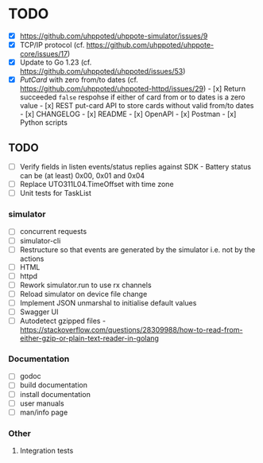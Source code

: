 # TODO

- [x] https://github.com/uhppoted/uhppote-simulator/issues/9
- [x] TCP/IP protocol (cf. https://github.com/uhppoted/uhppote-core/issues/17)
- [x] Update to Go 1.23 (cf. https://github.com/uhppoted/uhppoted/issues/53)
- [x] _PutCard_ with zero from/to dates (cf. https://github.com/uhppoted/uhppoted-httpd/issues/29)
      - [x] Return succeeded `false` respohse if either of card from or to dates is a zero value
      - [x] REST put-card API to store cards without valid from/to dates
      - [x] CHANGELOG
      - [x] README
      - [x] OpenAPI
      - [x] Postman
      - [x] Python scripts

## TODO

- [ ] Verify fields in listen events/status replies against SDK
      - Battery status can be (at least) 0x00, 0x01 and 0x04
- [ ] Replace UTO311L04.TimeOffset with time zone
- [ ] Unit tests for TaskList

### simulator
- [ ] concurrent requests
- [ ] simulator-cli
- [ ] Restructure so that events are generated by the simulator i.e. not by the actions
- [ ] HTML
- [ ] httpd
- [ ] Rework simulator.run to use rx channels
- [ ] Reload simulator on device file change
- [ ] Implement JSON unmarshal to initialise default values
- [ ] Swagger UI
- [ ] Autodetect gzipped files 
      - https://stackoverflow.com/questions/28309988/how-to-read-from-either-gzip-or-plain-text-reader-in-golang

### Documentation

- [ ] godoc
- [ ] build documentation
- [ ] install documentation
- [ ] user manuals
- [ ] man/info page

### Other

1.  Integration tests

